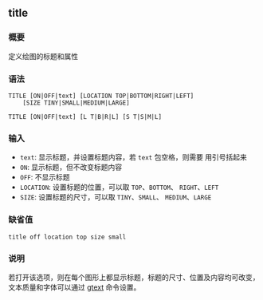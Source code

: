 ## title

### 概要

定义绘图的标题和属性

### 语法

``` {.bash}
TITLE [ON|OFF|text] [LOCATION TOP|BOTTOM|RIGHT|LEFT]
    [SIZE TINY|SMALL|MEDIUM|LARGE]
```
``` {.bash}
TITLE [ON|OFF|text] [L T|B|R|L] [S T|S|M|L]
```

### 输入

- `text`: 显示标题，并设置标题内容，若 `text` 包空格，则需要 用引号括起来
- `ON`: 显示标题，但不改变标题内容
- `OFF`: 不显示标题
- `LOCATION`: 设置标题的位置，可以取 `TOP`、`BOTTOM`、 `RIGHT`、`LEFT`
- `SIZE`: 设置标题的尺寸，可以取 `TINY`、`SMALL`、 `MEDIUM`、`LARGE`

### 缺省值

``` {.bash}
title off location top size small
```

### 说明

若打开该选项，则在每个图形上都显示标题，标题的尺寸、位置及内容均可改变，
文本质量和字体可以通过 [gtext](/commands/gtext.md) 命令设置。
